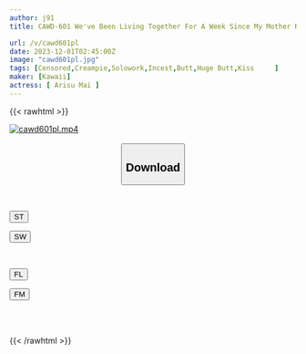 ```yaml
---
author: j91
title: CAWD-601 We've Been Living Together For A Week Since My Mother Remarried...I Can't Control My Horniness And Cum Inside My Older Sister Darashinai's Defenseless Plump Ass Mai Arisu

url: /v/cawd601pl
date: 2023-12-01T02:45:00Z
image: "cawd601pl.jpg"
tags: [Censored,Creampie,Solowork,Incest,Butt,Huge Butt,Kiss	 ]
maker: [Kawaii]
actress: [ Arisu Mai ]
---
```



{{< rawhtml >}}

<div class="video" data-videoid="dk7DXX1g6afkr8A">
    <a href="javascript:;">
        <img src="/v/cawd601pl/cawd601pl.jpg" width="WIDTH" height="HEIGHT" alt="cawd601pl.mp4" loading="lazy">
    </a>
</div>

<script type="text/javascript" src="https://j91.asia/asset/on-demand-st.js"></script>

<br>
  <link rel="stylesheet" href="https://j91.asia/asset/bs5.css">
  
  <center>
  <button class="btn btn-primary" type="button" data-bs-toggle="collapse" data-bs-target=".multi-collapse" aria-expanded="false" aria-controls="multiCollapseExample1 multiCollapseExample2"><h2>Download</h2></button></center>
</p>
<div class="row">
  <div class="col">
    <div class="collapse multi-collapse" id="multiCollapseExample1">
      <div class="card card-body">
	      	      <br>
<div class="buttons">  
<p><a href="https://streamtape.to/v/dk7DXX1g6afkr8A" target="_blank"><button class="btn-hover color-3"><i class="fa fa-download"></i> ST</button></a></p>
<p><a href="https://flaswish.com/o2n6etlzm3il" target="_blank"><button class="btn-hover color-2"><i class="fa fa-download"></i> SW</button></a></p></div>
    </div>
  </div>
</div>
  <div class="col">
    <div class="collapse multi-collapse" id="multiCollapseExample2">
      <div class="card card-body">
	      <br>
<div class="buttons">
<p><a href="javascript:;" target="_blank"><button class="btn-hover color-9"><i class="fa fa-download"></i> FL</button></a></p>
<p><a href="javascript:;" target="_blank"><button class="btn-hover color-8"><i class="fa fa-download"></i> FM</button></a></p></div>
<br><br>
      </div>
    </div>
  </div>
</div>

{{< /rawhtml >}}
